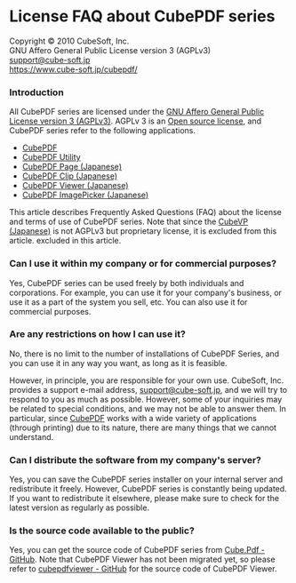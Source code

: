 License FAQ about CubePDF series
====

Copyright © 2010 CubeSoft, Inc.  
GNU Affero General Public License version 3 (AGPLv3)  
support@cube-soft.jp  
https://www.cube-soft.jp/cubepdf/

### Introduction

All CubePDF series are licensed under the [GNU Affero General Public License version 3 (AGPLv3)](https://www.gnu.org/licenses/agpl-3.0.en.html). AGPLv 3 is an [Open source license](https://en.wikipedia.org/wiki/Open-source_license), and CubePDF series refer to the following applications.

* [CubePDF](https://www.cube-soft.jp/cubepdf/?lang=en)
* [CubePDF Utility](https://www.cube-soft.jp/cubepdfutility/?lang=en)
* [CubePDF Page (Japanese)](https://www.cube-soft.jp/cubepdfpage/)
* [CubePDF Clip (Japanese)](https://clown.cube-soft.jp/entry/2017/03/24/cubepdf-clip-1.0.0)
* [CubePDF Viewer (Japanese)](https://www.cube-soft.jp/cubepdfviewer/)
* [CubePDF ImagePicker (Japanese)](https://www.cube-soft.jp/cubepdfimagepicker/)

This article describes Frequently Asked Questions (FAQ) about the license and terms of use of CubePDF series. Note that since the [CubeVP (Japanese)](https://www.cube-soft.jp/cubevp/) is not AGPLv3 but proprietary license, it is excluded from this article. excluded in this article.

### Can I use it within my company or for commercial purposes?

Yes, CubePDF series can be used freely by both individuals and corporations. For example, you can use it for your company's business, or use it as a part of the system you sell, etc. You can also use it for commercial purposes.

### Are any restrictions on how I can use it?

No, there is no limit to the number of installations of CubePDF Series, and you can use it in any way you want, as long as it is feasible.

However, in principle, you are responsible for your own use. CubeSoft, Inc. provides a support e-mail address, support@cube-soft.jp, and we will try to respond to you as much as possible. However, some of your inquiries may be related to special conditions, and we may not be able to answer them. In particular, since [CubePDF](https://www.cube-soft.jp/cubepdf/?lang=en) works with a wide variety of applications (through printing) due to its nature, there are many things that we cannot understand.

### Can I distribute the software from my company's server?

Yes, you can save the CubePDF series installer on your internal server and redistribute it freely. However, CubePDF series is constantly being updated. If you want to redistribute it elsewhere, please make sure to check for the latest version as regularly as possible.

### Is the source code available to the public?

Yes, you can get the source code of CubePDF series from [Cube.Pdf - GitHub](https://github.com/cube-soft/Cube.Pdf). Note that CubePDF Viewer has not been migrated yet, so please refer to [cubepdfviewer - GitHub](https://github.com/cube-soft/cubepdfviewer) for the source code of CubePDF Viewer.